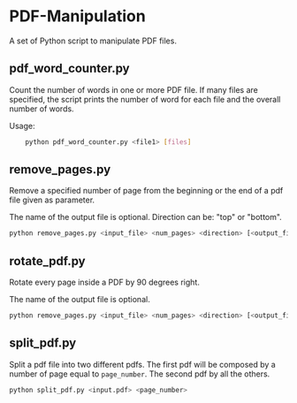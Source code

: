# PDF-Manipulation

A set of Python script to manipulate PDF files.

## pdf_word_counter.py

Count the number of words in one or more PDF file.
If many files are specified, the script prints the number of word for each file and the overall number of words.

Usage:
```bash
	python pdf_word_counter.py <file1> [files]
```

## remove_pages.py

Remove a specified number of page from the beginning or the end of a pdf file given as parameter.

The name of the output file is optional. Direction can be: "top" or "bottom".

```bash
python remove_pages.py <input_file> <num_pages> <direction> [<output_file>]
```

## rotate_pdf.py

Rotate every page inside a PDF by 90 degrees right.

The name of the output file is optional.

```bash
python remove_pages.py <input_file> <num_pages> <direction> [<output_file>]
```

## split_pdf.py

Split a pdf file into two different pdfs. The first pdf will be composed by a number of page equal to `page_number`. The second pdf by all the others.

```bash
python split_pdf.py <input.pdf> <page_number>
```

